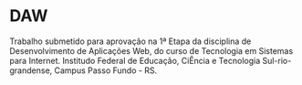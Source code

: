 # DAW
Trabalho submetido para aprovação na 1ª Etapa da disciplina de Desenvolvimento de Aplicações Web, do curso de Tecnologia em Sistemas para Internet. 
Institudo Federal de Educação, CiÊncia e  Tecnologia Sul-rio-grandense, Campus Passo Fundo - RS.
